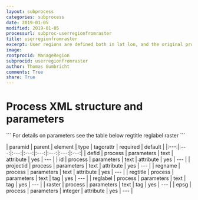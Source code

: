 ```yaml
---
layout: subprocess
categories: subprocess
date: 2019-01-05
modified: 2019-01-05
processurl: subproc-userregionfromraster
title: userregionfromraster
excerpt: User regions are defined both in lat lon, and the original projection of the raster
image: 
rootprocid: ManageRegion
subprocid: userregionfromraster
author: Thomas Gumbricht
comments: True
share: True
---
```


<h1 class='foot-description'>Process XML structure and parameters</h1>
```
For details on parameters see the table below
<?xml version="1.0" ?>
<process>
  <!--Generated from python-->
  <userproj plotid="yourplotid" projectid="yourprojectid" siteid="yoursiteid" system="systemid" tractid="yourtractid" userid="youruserid"/>
  <period endday="DD" endmonth="MM" endyear="YYYY" seasonendday="DD" seasonendmonth="MM" seasonstartday="DD" seasonstartmonth="MM" startday="DD" startmonth="MM" startyear="YYYY" timestep="timestep"/>
  <parameters defid="txtstring" epsg="xyz" id="txtstring" projectid="txtstring" regname="txtstring">
    <regtitle>regtitle</regtitle>
    <reglabel>reglabel</reglabel>
    <raster>raster</raster>
  </parameters>
</process>
```

| paramid | parent | element | type | tagorattr | required | default |
|:---:|:---:|:---:|:---:|:---:|:---:|:---:|:---:|
| defid | process | parameters | text | attribute | yes | --- |
| id | process | parameters | text | attribute | yes | --- |
| projectid | process | parameters | text | attribute | yes | --- |
| regname | process | parameters | text | attribute | yes | --- |
| regtitle | process | parameters | text | tag | yes | --- |
| reglabel | process | parameters | text | tag | yes | --- |
| raster | process | parameters | text | tag | yes | --- |
| epsg | process | parameters | integer | attribute | yes | --- |

